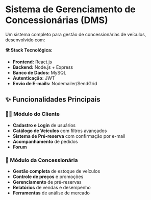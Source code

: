 # Sistema de Gerenciamento de Concessionárias (DMS)

Um sistema completo para gestão de concessionárias de veículos, desenvolvido com:

**🛠 Stack Tecnológica:**
- **Frontend:** React.js
- **Backend:** Node.js + Express
- **Banco de Dados:** MySQL
- **Autenticação:** JWT
- **Envio de E-mails:** Nodemailer/SendGrid

## ✨ Funcionalidades Principais

### 👨‍💼 Módulo do Cliente
- **Cadastro e Login** de usuários
- **Catálogo de Veículos** com filtros avançados
- **Sistema de Pré-reserva** com confirmação por e-mail
- **Acompanhamento** de pedidos
- **Forum** 

### 🏢 Módulo da Concessionária
- **Gestão completa** de estoque de veículos
- **Controle de preços** e promoções
- **Gerenciamento** de pré-reservas
- **Relatórios** de vendas e desempenho
- **Ferramentas** de análise de mercado


